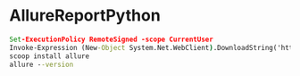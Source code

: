 # AllureReportPython

```cmd
Set-ExecutionPolicy RemoteSigned -scope CurrentUser
Invoke-Expression (New-Object System.Net.WebClient).DownloadString('https://get.scoop.sh')
scoop install allure
allure --version
```
